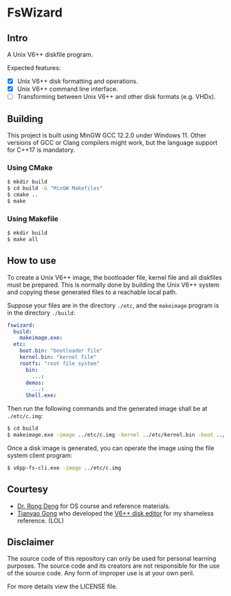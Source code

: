 # FsWizard

## Intro

A Unix V6++ diskfile program.

Expected features:

- [x] Unix V6++ disk formatting and operations.
- [x] Unix V6++ command line interface.
- [ ] Transforming between Unix V6++ and other disk formats (e.g. VHDx).

## Building

This project is built using MinGW GCC 12.2.0 under Windows 11. Other versions of GCC or Clang compilers might work, but the language support for C++17 is mandatory.

### Using CMake

```bash
$ mkdir build
$ cd build -G "MinGW Makefiles"
$ cmake .. 
$ make
```

### Using Makefile

```bash
$ mkdir build
$ make all
```

## How to use

To create a Unix V6++ image, the bootloader file, kernel file and all diskfiles must be prepared. This is normally done by building the Unix V6++ system and copying these generated files to a reachable local path.

Suppose your files are in the directory `./etc`, and the `makeimage` program is in the directory `./build`:

```yaml
fswizard:
  build:
    makeimage.exe:
  etc:
    boot.bin: "bootloader file"
    kernel.bin: "kernel file"
    rootfs: "root file system"
      bin:
        ...:
      demos:
        ...:
      Shell.exe:
```

Then run the following commands and the generated image shall be at `./etc/c.img`:

```bash
$ cd build
$ makeimage.exe -image ../etc/c.img -kernel ../etc/kernel.bin -boot ../etc/boot.bin -rootfs ../etc/rootfs
```

Once a disk image is generated, you can operate the image using the file system client program:

```bash
$ v6pp-fs-cli.exe -image ../etc/c.img
```

## Courtesy

- [Dr. Rong Deng](https://github.com/Deng-Rong) for OS course and reference materials.
- [Tianyao Gong](https://github.com/FlowerBlackG) who developed the [V6++ disk editor](https://github.com/FlowerBlackG/unix-v6pp-filesystem-editor) for my shameless reference. (LOL)

## Disclaimer

The source code of this repository can only be used for personal learning purposes. The source code and its creators are not responsible for the use of the source code. Any form of improper use is at your own peril.

For more details view the LICENSE file.
